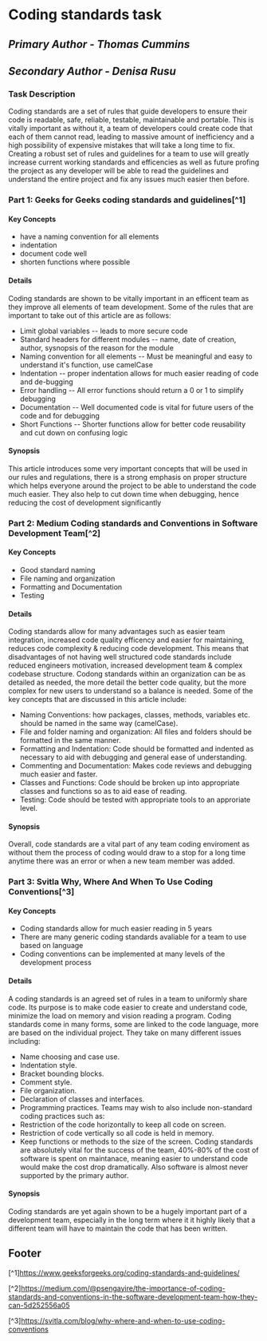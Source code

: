 # Coding standards task
## *Primary Author - Thomas Cummins*
## *Secondary Author - Denisa Rusu*

### **Task Description**        
Coding standards are a set of rules that guide developers to ensure their code is readable, safe, reliable, testable, maintainable and portable. This is vitally important as without it, a team of developers could create code that each of them cannot read, leading to massive amount of inefficiency and a high possibility of expensive mistakes that will take a long time to fix. Creating a robust set of rules and guidelines for a team to use will greatly increase current working standards and efficencies as well as future profing the project as any developer will be able to read the guidelines and understand the entire project and fix any issues much easier then before.

### Part 1: Geeks for Geeks coding standards and guidelines[^1]
#### **Key Concepts**
- have a naming convention for all elements
- indentation
- document code well
- shorten functions where possible
#### **Details**
Coding standards are shown to be vitally important in an efficent team as they improve all elements of team development. Some of the rules that are important to take out of this article are as follows:
- Limit global variables -- leads to more secure code
- Standard headers for different modules -- name, date of creation, author, sysnopsis of the reason for the module
- Naming convention for all elements -- Must be meaningful and easy to understand it's function, use camelCase
- Indentation -- proper indentation allows for much easier reading of code and de-bugging
- Error handling -- All error functions should return a 0 or 1 to simplify debugging
- Documentation -- Well documented code is vital for future users of the code and for debugging
- Short Functions -- Shorter functions allow for better code reusability and cut down on confusing logic
#### **Synopsis**
This article introduces some very important concepts that will be used in our rules and regulations, there is a strong emphasis on proper structure which helps everyone around the project to be able to understand the code much easier. They also help to cut down time when debugging, hence reducing the cost of development significantly


### Part 2: Medium Coding standards and Conventions in Software Development Team[^2]
#### **Key Concepts**
- Good standard naming
- File naming and organization
- Formatting and Documentation
- Testing
#### **Details**
Coding standards allow for many advantages such as easier team integration, increased code quality efficency and easier for maintaining, reduces code complexity & reducing code development. This means that disadvantages of not having well structured code standards include reduced engineers motivation, increased development team & complex codebase structure. Codong standards within an organization can be as detailed as needed, the more detail the better code quality, but the more complex for new users to understand so a balance is needed. Some of the key concepts that are discussed in this article include: 
- Naming Conventions: how packages, classes, methods, variables etc. should be named in the same way (camelCase).
- File and folder naming and organization: All files and folders should be formatted in the same manner.
- Formatting and Indentation: Code should be formatted and indented as necessary to aid with debugging and general ease of understanding.
- Commenting and Documentation: Makes code reviews and debugging much easier and faster.
- Classes and Functions: Code should be broken up into appropriate classes and functions so as to aid ease of reading.
- Testing: Code should be tested with appropriate tools to an approriate level.
#### **Synopsis**
Overall, code standards are a vital part of any team coding enviroment as without them the process of coding would draw to a stop for a long time anytime there was an error or when a new team member was added.

### Part 3: Svitla Why, Where And When To Use Coding Conventions[^3]
#### **Key Concepts**
- Coding standards allow for much easier reading in 5 years
- There are many generic coding standards avaliable for a team to use based on language
- Coding conventions can be implemented at many levels of the development process
#### **Details**
A coding standards is an agreed set of rules in a team to uniformly share code. Its purpose is to make code easier to create and understand code, minimize the load on memory and vision reading a program. Coding standards come in many forms, some are linked to the code language, more are based on the individual project. They take on many different issues including: 
- Name choosing and case use.
- Indentation style.
- Bracket bounding blocks.
- Comment style.
- File organization.
- Declaration of classes and interfaces.
- Programming practices.
Teams may wish to also include non-standard coding practices such as:
- Restriction of the code horizontally to keep all code on screen.
- Restriction of code vertically so all code is held in memory.
- Keep functions or methods to the size of the screen.
Coding standards are absolutely vital for the success of the team, 40%-80% of the cost of software is spent on maintanace, meaning easier to understand code would make the cost drop dramatically. Also software is almost never supported by the primary author.
#### **Synopsis**
Coding standards are yet again shown to be a hugely important part of a development team, especially in the long term where it it highly likely that a different team will have to maintain the code that has been written.

## Footer
[^1]https://www.geeksforgeeks.org/coding-standards-and-guidelines/

[^2]https://medium.com/@psengayire/the-importance-of-coding-standards-and-conventions-in-the-software-development-team-how-they-can-5d252556a05

[^3]https://svitla.com/blog/why-where-and-when-to-use-coding-conventions